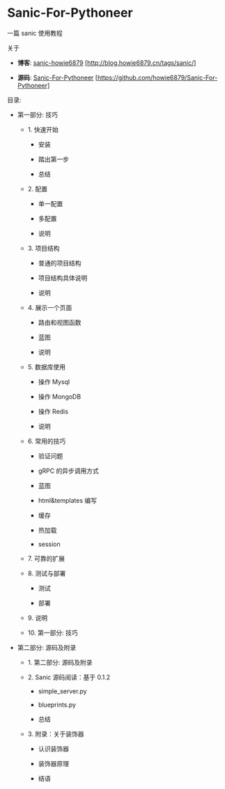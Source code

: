 # Sanic-For-Pythoneer

一篇 sanic 使用教程

关于

+   **博客**: [sanic-howie6879](http://blog.howie6879.cn/tags/sanic/) [http://blog.howie6879.cn/tags/sanic/]

+   **源码**: [Sanic-For-Pythoneer](https://github.com/howie6879/Sanic-For-Pythoneer) [https://github.com/howie6879/Sanic-For-Pythoneer]

目录:

+   第一部分: 技巧

    +   1\. 快速开始

        +   安装

        +   踏出第一步

        +   总结

    +   2\. 配置

        +   单一配置

        +   多配置

        +   说明

    +   3\. 项目结构

        +   普通的项目结构

        +   项目结构具体说明

        +   说明

    +   4\. 展示一个页面

        +   路由和视图函数

        +   蓝图

        +   说明

    +   5\. 数据库使用

        +   操作 Mysql

        +   操作 MongoDB

        +   操作 Redis

        +   说明

    +   6\. 常用的技巧

        +   验证问题

        +   gRPC 的异步调用方式

        +   蓝图

        +   html&templates 编写

        +   缓存

        +   热加载

        +   session

    +   7\. 可靠的扩展

    +   8\. 测试与部署

        +   测试

        +   部署

    +   9\. 说明

    +   10\. 第一部分: 技巧

+   第二部分: 源码及附录

    +   1\. 第二部分: 源码及附录

    +   2\. Sanic 源码阅读：基于 0.1.2

        +   simple_server.py

        +   blueprints.py

        +   总结

    +   3\. 附录：关于装饰器

        +   认识装饰器

        +   装饰器原理

        +   结语
